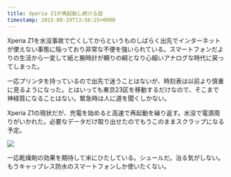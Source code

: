 ```yaml
---
title: Xperia Z1が再起動し続ける話 
timestamp: 2015-08-19T13:56:25+0900
---
```


Xperia Z1を水没事故で亡くしてからというものしばらく出先でインターネットが使えない事態に陥っており非常な不便を強いられている。スマートフォンだよりの生活から一変して紙と腕時計が頼りの綱となり心細いアナログな時代に戻ってしまった。

一応プリンタを持っているので出先で迷うことはないが、時刻表は以前より慎重に見るようになった。とはいっても東京23区を移動するだけなので、そこまで神経質になることはない。緊急時は人に道を聞くしかない。

Xperia Z1の現状だが、充電を始めると高速で再起動を繰り返す。水没で電源周りがいかれた。必要なデータだけ取り出せたのでもうこのままスクラップになる予定。  

<img src="/bucket/6e94c93501c98c1fb474bf466a05fccecef4c171.JPG:thumb">

一応乾燥剤の効果を期待して米にひたしている。シュールだ。治る気がしない。もうキャップレス防水のスマートフォンしか使いたくない。
